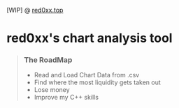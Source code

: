 [WIP] @ [red0xx.top](red0xx.top)
# red0xx's chart analysis tool

>### The RoadMap
>- Read and Load Chart Data from .csv
>- Find where the most liquidity gets taken out
>- Lose money
>- Improve my C++ skills

